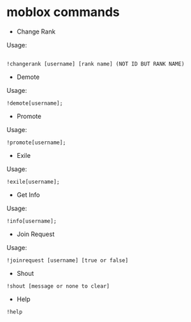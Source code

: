 # moblox commands

- Change Rank

Usage:

```

!changerank [username] [rank name] (NOT ID BUT RANK NAME)

```

- Demote

Usage:

```
!demote[username];
```

- Promote

Usage:

```
!promote[username];
```

- Exile

Usage:

```
!exile[username];
```

- Get Info

Usage:

```
!info[username];
```

- Join Request

Usage:

```
!joinrequest [username] [true or false]
```

- Shout

```
!shout [message or none to clear]
```

- Help

```
!help
```
